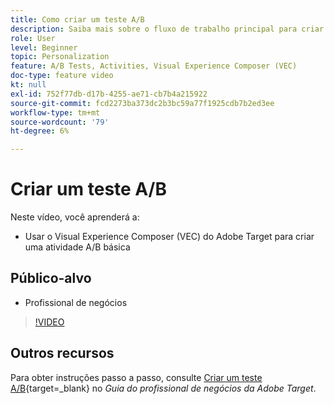 ```yaml
---
title: Como criar um teste A/B
description: Saiba mais sobre o fluxo de trabalho principal para criar atividades A/B no [!DNL Adobe Target]. Crie uma atividade A/B básica usando o Visual Experience Composer (VEC).
role: User
level: Beginner
topic: Personalization
feature: A/B Tests, Activities, Visual Experience Composer (VEC)
doc-type: feature video
kt: null
exl-id: 752f77db-d17b-4255-ae71-cb7b4a215922
source-git-commit: fcd2273ba373dc2b3bc59a77f1925cdb7b2ed3ee
workflow-type: tm+mt
source-wordcount: '79'
ht-degree: 6%

---
```


# Criar um teste A/B

Neste vídeo, você aprenderá a:

* Usar o Visual Experience Composer (VEC) do Adobe Target para criar uma atividade A/B básica

## Público-alvo

* Profissional de negócios

>[!VIDEO](https://video.tv.adobe.com/v/17391/?quality=12)

## Outros recursos

Para obter instruções passo a passo, consulte [Criar um teste A/B](https://experienceleague.adobe.com/docs/target/using/activities/abtest/create/test-create-ab.html){target=_blank} no *Guia do profissional de negócios da Adobe Target*.
